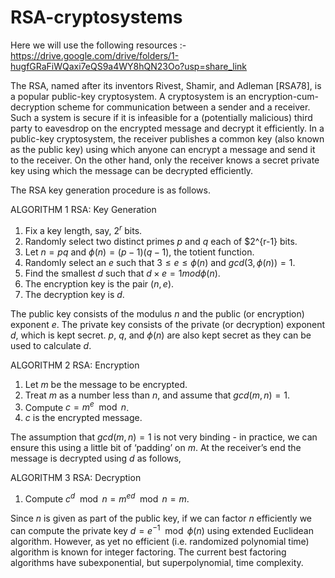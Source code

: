 # RSA-cryptosystems
Here we will use the following resources :-
https://drive.google.com/drive/folders/1-hugfGRaFiWQaxi7eQS9a4WY8hQN23Oo?usp=share_link

The RSA, named after its inventors Rivest, Shamir, and Adleman [RSA78], is a popular public-key cryptosystem. A cryptosystem is an encryption-cum-decryption scheme for communication between a sender and a receiver. Such a system is secure if it is  infeasible for a (potentially malicious) third party to eavesdrop
on the encrypted message and decrypt it efficiently. In a public-key cryptosystem, the receiver publishes a common key (also known as the public key) using which anyone can encrypt a message and send it to the receiver. On the other hand, only the receiver knows a secret private key using which the message can be
decrypted efficiently. 

The RSA key generation procedure is as follows.

ALGORITHM 1 RSA: Key Generation
1. Fix a key length, say, $2^{r}$ bits.
2. Randomly select two distinct primes $p$ and $q$ each of $2^{r-1} bits.
3. Let $n = pq$ and $\phi(n) = (p-1)(q-1)$, the totient function.
4. Randomly select an $e$ such that $3\le e\le \phi(n)$ and $gcd(3,\phi(n))=1$.
5. Find the smallest $d$ such that $d \times e = 1 mod \phi(n)$.
6. The encryption key is the pair $(n, e)$.
7. The decryption key is $d$.

The public key consists of the modulus $n$ and the public (or encryption) exponent $e$. The private key consists of the private (or decryption) exponent $d$, which is kept secret. $p$, $q$, and $\phi(n)$ are also kept secret as they can be used to calculate $d$.

ALGORITHM 2 RSA: Encryption
1. Let $m$ be the message to be encrypted.
2. Treat $m$ as a number less than $n$, and assume that $gcd(m, n) = 1$.
3. Compute $c = m^{e} \mod n$.
4. $c$ is the encrypted message.

The assumption that $gcd(m, n) = 1$ is not very binding - in practice, we can ensure this using a little bit of
‘padding’ on $m$. At the receiver’s end the message is decrypted using $d$ as follows,

ALGORITHM 3 RSA: Decryption
1. Compute $c^{d} \mod n = m^{ed} \mod n = m$.

Since $n$ is given as part of the public key, if we can factor $n$ efficiently we can compute the private key
$d = e^{−1} \mod \phi(n)$ using extended Euclidean algorithm. However, as yet no efficient (i.e. randomized polynomial time) algorithm is known for integer factoring. The current best factoring algorithms have subexponential, but superpolynomial, time complexity.
